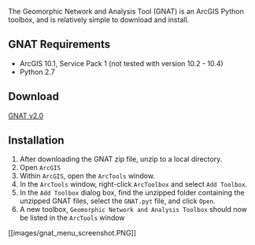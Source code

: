 The Geomorphic Network and Analysis Tool (GNAT) is an ArcGIS Python toolbox, and is relatively simple to download and install.

## GNAT Requirements

* ArcGIS 10.1, Service Pack 1 (not tested with version 10.2 - 10.4)
* Python 2.7

## Download

[GNAT v2.0](https://github.com/SouthForkResearch/gnat/archive/master.zip)

## Installation

1. After downloading the GNAT zip file, unzip to a local directory.
2. Open `ArcGIS`
3. Within `ArcGIS`, open the `ArcTools` window.
4. In the `ArcTools` window, right-click `ArcToolbox` and select `Add Toolbox`.
5. In the `Add Toolbox` dialog box, find the unzipped folder containing the unzipped GNAT files, select the `GNAT.pyt` file, and click `Open`.
6. A new toolbox, `Geomorphic Network and Analysis Toolbox` should now be listed in the `ArcTools` window

[[images/gnat_menu_screenshot.PNG]]